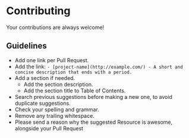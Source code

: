 # Contributing

Your contributions are always welcome!

## Guidelines

- Add one link per Pull Request.
- Add the link: `- [project-name](http://example.com/) - A short and concise description that ends with a period.`
- Add a section if needed.
  - Add the section description.
  - Add the section title to Table of Contents.
- Search previous suggestions before making a new one, to avoid duplicate suggestions.
- Check your spelling and grammar.
- Remove any trailing whitespace.
- Please send a reason why the suggested Resource is awesome, alongside your Pull Request